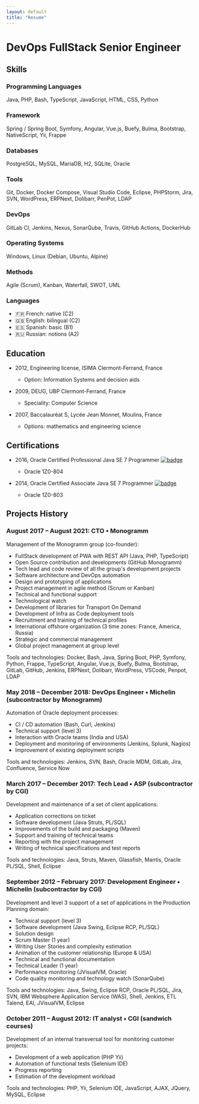 ```yaml
---
layout: default
title: "Resume"
---
```


# DevOps FullStack Senior Engineer

## Skills

### Programming Languages
Java, PHP, Bash, TypeScript, JavaScript, HTML, CSS, Python

### Framework
Spring / Spring Boot, Symfony, Angular, Vue.js, Buefy, Bulma, Bootstrap, NativeScript, Yii, Frappe

### Databases
PostgreSQL, MySQL, MariaDB, H2, SQLite, Oracle

### Tools
Git, Docker, Docker Compose, Visual Studio Code, Eclipse, PHPStorm, Jira, SVN, WordPress, ERPNext, Dolibarr, PenPot, LDAP

### DevOps
GitLab CI, Jenkins, Nexus, SonarQube, Travis, GitHub Actions, DockerHub

### Operating Systems
Windows, Linux (Debian, Ubuntu, Alpine)

### Methods
Agile (Scrum), Kanban, Waterfall, SWOT, UML

### Languages

-   :fr: French: native (C2)
-   :gb: English: bilingual (C2)
-   :es: Spanish: basic (B1)
-   :ru: Russian: notions (A2)

## Education

-   2012, Engineering license, ISIMA Clermont-Ferrand, France
    -   Option: Information Systems and decision aids

-   2009, DEUG, UBP Clermont-Ferrand, France
    -   Speciality: Computer Science

-   2007, Baccalauréat S, Lycée Jean Monnet, Moulins, France
    -   Options: mathematics and engineering science

## Certifications

-   2016, Oracle Certified Professional Java SE 7 Programmer [![badge](https://images.youracclaim.com/size/60x60/images/3661e48f-ee1c-47fc-a474-b84fca370a19/Oracle-Certification-badge_OC-Professional600X600.png)](https://www.youracclaim.com/badges/931dd209-e377-447e-9c57-9758e8e4f440)
    - Oracle 1Z0-804 

-   2014, Oracle Certified Associate Java SE 7 Programmer [![badge](https://images.youracclaim.com/size/60x60/images/9956323d-90eb-4a7a-9fc6-4750ce433d3a/Oracle-Certification-badge_OC-Associate600X600.png)](https://www.youracclaim.com/badges/13a01983-9169-4583-a827-deeec2e681d2)
    -   Oracle 1Z0-803

## Projects History

### August 2017 – August 2021: CTO • Monogramm

Management of the Monogramm group (co-founder):

-   FullStack development of PWA with REST API (Java, PHP, TypeScript)
-   Open Source contribution and developments (GitHub Monogramm)
-   Tech lead and code review of all the group's development projects
-   Software architecture and DevOps automation
-   Design and prototyping of applications
-   Project management in agile method (Scrum or Kanban)
-   Technical and functional support
-   Technological watch
-   Development of libraries for Transport On Demand
-   Development of Infra as Code deployment tools
-   Recruitment and training of technical profiles
-   International offshore organization (3 time zones: France, America, Russia)
-   Strategic and commercial management
-   Global project management at group level

Tools and technologies: Docker, Bash, Java, Spring Boot, PHP, Symfony, Python, Frappe, TypeScript, Angular, Vue.js, Buefy, Bulma, Bootstrap, GitLab, GitHub, Jenkins, ERPNext, Dolibarr, WordPress, VSCode, Penpot, LDAP

### May 2018 – December 2018: DevOps Engineer • Michelin (subcontractor by Monogramm)

Automation of Oracle deployment processes:

-   CI / CD automation (Bash, Curl, Jenkins)
-   Technical support (level 3)
-   Interaction with Oracle teams (India and USA)
-   Deployment and monitoring of environments (Jenkins, Splunk, Nagios)
-   Improvement of existing deployment scripts

Tools and technologies: Jenkins, SVN, Bash, Oracle MDM, GitLab, Jira, Confluence, Service Now

### March 2017 – December 2017: Tech Lead • ASP (subcontractor by CGI)

Development and maintenance of a set of client applications:

-   Application corrections on ticket
-   Software development (Java Struts, PL/SQL)
-   Improvements of the build and packaging (Maven)
-   Support and training of technical teams
-   Reporting with the project management
-   Writing of technical specifications and test reports

Tools and technologies: Java, Struts, Maven, Glassfish, Mantis, Oracle PL/SQL, Shell, Eclipse

### September 2012 – February 2017: Development Engineer • Michelin (subcontractor by CGI)

Development and level 3 support of a set of applications in the Production Planning domain:

-   Technical support (level 3)
-   Software development (Java Swing, Eclipse RCP, PL/SQL)
-   Solution design
-   Scrum Master (1 year)
-   Writing User Stories and complexity estimation
-   Animation of the customer relationship (Europe & USA)
-   Technical and functional documentation
-   Technical Leader (1 year)
-   Performance monitoring (JVisualVM, Oracle)
-   Code quality monitoring and technology watch (SonarQube)

Tools and technologies: Java, Swing, Eclipse RCP, Oracle PL/SQL, Jira, SVN, IBM Websphere Application Service (WAS), Shell, Jenkins, ETL Talend, EAI, JVisualVM, Eclipse

### October 2011 – August 2012: IT analyst • CGI (sandwich courses)

Development of an internal transversal tool for monitoring customer projects:

-   Development of a web application (PHP Yii)
-   Automation of functional tests (Selenium IDE)
-   Progress reporting
-   Estimation of the development workload

Tools and technologies: PHP, Yii, Selenium IDE, JavaScript, AJAX, JQuery, MySQL, Eclipse
